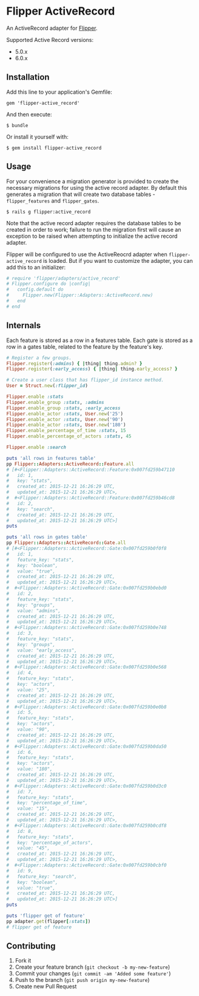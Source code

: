 # Flipper ActiveRecord

An ActiveRecord adapter for [Flipper](https://github.com/jnunemaker/flipper).

Supported Active Record versions:

* 5.0.x
* 6.0.x

## Installation

Add this line to your application's Gemfile:

    gem 'flipper-active_record'

And then execute:

    $ bundle

Or install it yourself with:

    $ gem install flipper-active_record

## Usage

For your convenience a migration generator is provided to create the necessary migrations for using the active record adapter. By default this generates a migration that will create two database tables - `flipper_features` and `flipper_gates`.

    $ rails g flipper:active_record

Note that the active record adapter requires the database tables to be created in order to work; failure to run the migration first will cause an exception to be raised when attempting to initialize the active record adapter.

Flipper will be configured to use the ActiveReocrd adapter when `flipper-active_record` is loaded. But if you want to customize the adapter, you can add this to an initializer:

```ruby
# require 'flipper/adapters/active_record'
# Flipper.configure do |config|
#   config.default do
#     Flipper.new(Flipper::Adapters::ActiveRecord.new)
#   end
# end
```

## Internals

Each feature is stored as a row in a features table. Each gate is stored as a row in a gates table, related to the feature by the feature's key.

```ruby
# Register a few groups.
Flipper.register(:admins) { |thing| thing.admin? }
Flipper.register(:early_access) { |thing| thing.early_access? }

# Create a user class that has flipper_id instance method.
User = Struct.new(:flipper_id)

Flipper.enable :stats
Flipper.enable_group :stats, :admins
Flipper.enable_group :stats, :early_access
Flipper.enable_actor :stats, User.new('25')
Flipper.enable_actor :stats, User.new('90')
Flipper.enable_actor :stats, User.new('180')
Flipper.enable_percentage_of_time :stats, 15
Flipper.enable_percentage_of_actors :stats, 45

Flipper.enable :search

puts 'all rows in features table'
pp Flipper::Adapters::ActiveRecord::Feature.all
# [#<Flipper::Adapters::ActiveRecord::Feature:0x007fd259b47110
#   id: 1,
#   key: "stats",
#   created_at: 2015-12-21 16:26:29 UTC,
#   updated_at: 2015-12-21 16:26:29 UTC>,
#  #<Flipper::Adapters::ActiveRecord::Feature:0x007fd259b46cd8
#   id: 2,
#   key: "search",
#   created_at: 2015-12-21 16:26:29 UTC,
#   updated_at: 2015-12-21 16:26:29 UTC>]
puts

puts 'all rows in gates table'
pp Flipper::Adapters::ActiveRecord::Gate.all
# [#<Flipper::Adapters::ActiveRecord::Gate:0x007fd259b0f0f8
#   id: 1,
#   feature_key: "stats",
#   key: "boolean",
#   value: "true",
#   created_at: 2015-12-21 16:26:29 UTC,
#   updated_at: 2015-12-21 16:26:29 UTC>,
#  #<Flipper::Adapters::ActiveRecord::Gate:0x007fd259b0ebd0
#   id: 2,
#   feature_key: "stats",
#   key: "groups",
#   value: "admins",
#   created_at: 2015-12-21 16:26:29 UTC,
#   updated_at: 2015-12-21 16:26:29 UTC>,
#  #<Flipper::Adapters::ActiveRecord::Gate:0x007fd259b0e748
#   id: 3,
#   feature_key: "stats",
#   key: "groups",
#   value: "early_access",
#   created_at: 2015-12-21 16:26:29 UTC,
#   updated_at: 2015-12-21 16:26:29 UTC>,
#  #<Flipper::Adapters::ActiveRecord::Gate:0x007fd259b0e568
#   id: 4,
#   feature_key: "stats",
#   key: "actors",
#   value: "25",
#   created_at: 2015-12-21 16:26:29 UTC,
#   updated_at: 2015-12-21 16:26:29 UTC>,
#  #<Flipper::Adapters::ActiveRecord::Gate:0x007fd259b0e0b8
#   id: 5,
#   feature_key: "stats",
#   key: "actors",
#   value: "90",
#   created_at: 2015-12-21 16:26:29 UTC,
#   updated_at: 2015-12-21 16:26:29 UTC>,
#  #<Flipper::Adapters::ActiveRecord::Gate:0x007fd259b0da50
#   id: 6,
#   feature_key: "stats",
#   key: "actors",
#   value: "180",
#   created_at: 2015-12-21 16:26:29 UTC,
#   updated_at: 2015-12-21 16:26:29 UTC>,
#  #<Flipper::Adapters::ActiveRecord::Gate:0x007fd259b0d3c0
#   id: 7,
#   feature_key: "stats",
#   key: "percentage_of_time",
#   value: "15",
#   created_at: 2015-12-21 16:26:29 UTC,
#   updated_at: 2015-12-21 16:26:29 UTC>,
#  #<Flipper::Adapters::ActiveRecord::Gate:0x007fd259b0cdf8
#   id: 8,
#   feature_key: "stats",
#   key: "percentage_of_actors",
#   value: "45",
#   created_at: 2015-12-21 16:26:29 UTC,
#   updated_at: 2015-12-21 16:26:29 UTC>,
#  #<Flipper::Adapters::ActiveRecord::Gate:0x007fd259b0cbf0
#   id: 9,
#   feature_key: "search",
#   key: "boolean",
#   value: "true",
#   created_at: 2015-12-21 16:26:29 UTC,
#   updated_at: 2015-12-21 16:26:29 UTC>]
puts

puts 'flipper get of feature'
pp adapter.get(flipper[:stats])
# flipper get of feature
```

## Contributing

1. Fork it
2. Create your feature branch (`git checkout -b my-new-feature`)
3. Commit your changes (`git commit -am 'Added some feature'`)
4. Push to the branch (`git push origin my-new-feature`)
5. Create new Pull Request
